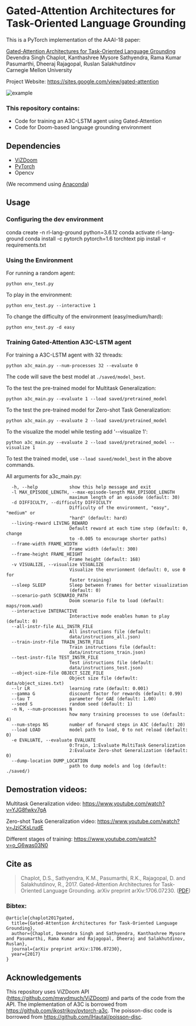 # Gated-Attention Architectures for Task-Oriented Language Grounding
This is a PyTorch implementation of the AAAI-18 paper:

[Gated-Attention Architectures for Task-Oriented Language Grounding](https://arxiv.org/abs/1706.07230)<br />
Devendra Singh Chaplot, Kanthashree Mysore Sathyendra, Rama Kumar Pasumarthi, Dheeraj Rajagopal, Ruslan Salakhutdinov<br />
Carnegie Mellon University

Project Website: https://sites.google.com/view/gated-attention

![example](./docs/example.gif)

### This repository contains:
- Code for training an A3C-LSTM agent using Gated-Attention
- Code for Doom-based language grounding environment

## Dependencies
- [ViZDoom](https://github.com/mwydmuch/ViZDoom)
- [PyTorch](http://pytorch.org)
- Opencv 

(We recommend using [Anaconda](https://www.anaconda.com/download))

## Usage

### Configuring the dev environment
conda create -n rl-lang-ground python=3.6.12
conda activate rl-lang-ground
conda install -c pytorch pytorch=1.6 torchtext
pip install -r requirements.txt

### Using the Environment
For running a random agent:
```
python env_test.py
```
To play in the environment:
```
python env_test.py --interactive 1
```
To change the difficulty of the environment (easy/medium/hard):
```
python env_test.py -d easy
```

### Training Gated-Attention A3C-LSTM agent
For training a A3C-LSTM agent with 32 threads:
```
python a3c_main.py --num-processes 32 --evaluate 0
```
The code will save the best model at `./saved/model_best`.

To the test the pre-trained model for Multitask Generalization:
```
python a3c_main.py --evaluate 1 --load saved/pretrained_model
```
To the test the pre-trained model for Zero-shot Task Generalization:
```
python a3c_main.py --evaluate 2 --load saved/pretrained_model
``` 
To the visualize the model while testing add '--visualize 1':<br />
```
python a3c_main.py --evaluate 2 --load saved/pretrained_model --visualize 1
``` 
To test the trained model, use `--load saved/model_best` in the above commands.

All arguments for a3c_main.py:
```
  -h, --help            show this help message and exit
  -l MAX_EPISODE_LENGTH, --max-episode-length MAX_EPISODE_LENGTH
                        maximum length of an episode (default: 30)
  -d DIFFICULTY, --difficulty DIFFICULTY
                        Difficulty of the environment, "easy", "medium" or
                        "hard" (default: hard)
  --living-reward LIVING_REWARD
                        Default reward at each time step (default: 0, change
                        to -0.005 to encourage shorter paths)
  --frame-width FRAME_WIDTH
                        Frame width (default: 300)
  --frame-height FRAME_HEIGHT
                        Frame height (default: 168)
  -v VISUALIZE, --visualize VISUALIZE
                        Visualize the envrionment (default: 0, use 0 for
                        faster training)
  --sleep SLEEP         Sleep between frames for better visualization
                        (default: 0)
  --scenario-path SCENARIO_PATH
                        Doom scenario file to load (default: maps/room.wad)
  --interactive INTERACTIVE
                        Interactive mode enables human to play (default: 0)
  --all-instr-file ALL_INSTR_FILE
                        All instructions file (default:
                        data/instructions_all.json)
  --train-instr-file TRAIN_INSTR_FILE
                        Train instructions file (default:
                        data/instructions_train.json)
  --test-instr-file TEST_INSTR_FILE
                        Test instructions file (default:
                        data/instructions_test.json)
  --object-size-file OBJECT_SIZE_FILE
                        Object size file (default: data/object_sizes.txt)
  --lr LR               learning rate (default: 0.001)
  --gamma G             discount factor for rewards (default: 0.99)
  --tau T               parameter for GAE (default: 1.00)
  --seed S              random seed (default: 1)
  -n N, --num-processes N
                        how many training processes to use (default: 4)
  --num-steps NS        number of forward steps in A3C (default: 20)
  --load LOAD           model path to load, 0 to not reload (default: 0)
  -e EVALUATE, --evaluate EVALUATE
                        0:Train, 1:Evaluate MultiTask Generalization
                        2:Evaluate Zero-shot Generalization (default: 0)
  --dump-location DUMP_LOCATION
                        path to dump models and log (default: ./saved/)
```

## Demostration videos:
Multitask Generalization video: https://www.youtube.com/watch?v=YJG8fwkv7gA

Zero-shot Task Generalization video: https://www.youtube.com/watch?v=JziCKsLrudE

Different stages of training: https://www.youtube.com/watch?v=o_G6was03N0

## Cite as
>Chaplot, D.S., Sathyendra, K.M., Pasumarthi, R.K., Rajagopal, D. and Salakhutdinov, R., 2017. Gated-Attention Architectures for Task-Oriented Language Grounding. arXiv preprint arXiv:1706.07230. ([PDF](http://arxiv.org/abs/1706.07230))

### Bibtex:
```
@article{chaplot2017gated,
  title={Gated-Attention Architectures for Task-Oriented Language Grounding},
  author={Chaplot, Devendra Singh and Sathyendra, Kanthashree Mysore and Pasumarthi, Rama Kumar and Rajagopal, Dheeraj and Salakhutdinov, Ruslan},
  journal={arXiv preprint arXiv:1706.07230},
  year={2017}
}
```

## Acknowledgements
This repository uses ViZDoom API (https://github.com/mwydmuch/ViZDoom) and parts of the code from the API. The implementation of A3C is borrowed from https://github.com/ikostrikov/pytorch-a3c. The poisson-disc code is borrowed from https://github.com/IHautaI/poisson-disc.
